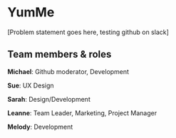 # YumMe

[Problem statement goes here, testing github on slack]

## Team members & roles

**Michael**:  Github moderator, Development

**Sue**:      UX Design

**Sarah**:    Design/Development

**Leanne**:   Team Leader, Marketing, Project Manager

**Melody**:   Development
